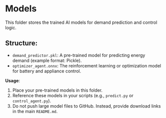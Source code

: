 # Models

This folder stores the trained AI models for demand prediction and control logic.

## Structure:
- `demand_predictor.pkl`: A pre-trained model for predicting energy demand (example format: Pickle).
- `optimizer_agent.onnx`: The reinforcement learning or optimization model for battery and appliance control.

**Usage**:
1. Place your pre-trained models in this folder.
2. Reference these models in your scripts (e.g., `predict.py` or `control_agent.py`).
3. Do not push large model files to GitHub. Instead, provide download links in the main `README.md`.
